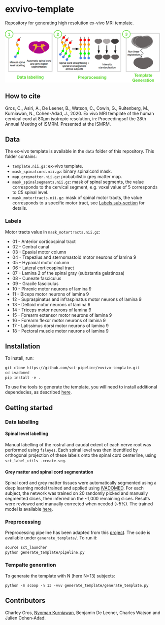 # exvivo-template
Repository for generating high resolution ex-vivo MRI template.

![pipeline](https://github.com/sct-pipeline/exvivo-template/raw/master/images/exvivo_pipeline.png)

## How to cite
Gros, C., Asiri, A., De Leener, B., Watson, C., Cowin, G., Ruitenberg, M., Kurniawan, N., Cohen-Adad, J., 2020. Ex vivo MRI template of the human cervical cord at 80μm isotropic resolution, in: Proceedingsof the 28th Annual Meeting of ISMRM. Presented at the ISMRM.

## Data

The ex-vivo template is available in the `data` folder of this repository. This folder contains:
- `template.nii.gz`: ex-vivo template.
- `mask_spinalcord.nii.gz`: binary spinalcord mask.
- `map_greymatter.nii.gz`: probabilistic grey matter map.
- `mask_spinalsegments.nii.gz`: mask of spinal segments, the value corresponds to the cervical segment, e.g. voxel value of 5 corresponds to C5 spinal level.
- `mask_motortracts.nii.gz`: mask of spinal motor tracts, the value corresponds to a specific motor tract, see [Labels sub-section](#labels) for details.

### Labels

Motor tracts value in `mask_motortracts.nii.gz`:
- 01 - Anterior corticospinal tract
- 02 - Central canal
- 03 - Epaxial motor column
- 04 - Trapezius and sternomastoid motor neurons of lamina 9
- 05 - Hypaxial motor column
- 06 - Lateral corticospinal tract
- 07 - Lamina 2 of the spinal gray (substantia gelatinosa)
- 08 - Cuneate fasciculus
- 09 - Gracile fasciculus
- 10 - Phrenic motor neurons of lamina 9
- 11 - Biceps motor neurons of lamina 9
- 12 - Supraspinatus and infraspinatus motor neurons of lamina 9
- 13 - Deltoid motor neurons of lamina 9
- 14 - Triceps motor neurons of lamina 9
- 15 - Forearm extensor motor neurons of lamina 9
- 16 - Forearm flexor motor neurons of lamina 9
- 17 - Latissimus dorsi motor neurons of lamina 9
- 18 - Pectoral muscle motor neurons of lamina 9

## Installation

To install, run:

```
git clone https://github.com/sct-pipeline/exvivo-template.git
cd ivadomed
pip install -e .
```

To use the tools to generate the template, you will need to install additional dependecies, as described [here](https://github.com/neuropoly/template#dependencies).

## Getting started

### Data labelling

#### Spinal level labelling

Manual labelling of the rostral and caudal extent of each nerve root was performed using `fsleyes`. Each spinal level was then identified by orthogonal projection of these labels onto the spinal cord centerline, using `sct_label_utils -create-seg`.

#### Grey matter and spinal cord segmentation

Spinal cord and grey matter tissues were automatically segmented using a deep learning model trained and applied using [IVADOMED](https://github.com/ivadomed/ivadomed). For each subject, the network was trained on 20 randomly picked and manually segmented slices, then inferred on the ~1,000 remaining slices. Results were reviewed and manually corrected when needed (~5%). The trained model is available [here](https://github.com/ivadomed/sc-gm_t2star_exvivo).

### Preprocessing

Preprocessing pipeline has been adapted from this [project](https://github.com/neuropoly/template). The code is available under `generate_template/`. To run it:
```
source sct_launcher
python generate_template/pipeline.py
```

### Tempalte generation

To generate the template with N (here N=13) subjects:
```
python -m scoop -n 13 -vvv generate_template/generate_template.py
```

## Contributors
Charley Gros, [Nyoman Kurniawan](https://cai.centre.uq.edu.au/profile/110/nyoman-kurniawan), Benjamin De Leener, Charles Watson and Julien Cohen-Adad.

